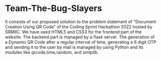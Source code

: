 # Team-The-Bug-Slayers
It consists of our proposed solution to the problem statement of "Document Creation Using QR Code" of the Coding Sprint Hackathon 2022 hosted by SRMIIC.
We have used HTML5 and CSS3 for the frontend part of the website.
The backend part is managed by a flask server.
The generation of a Dynamic QR Code after a regular interval of time, generating a 6 digit OTP and sending it to the user by mail is managed by using Python and its modules like qrcode,time,random, and smtplib.

